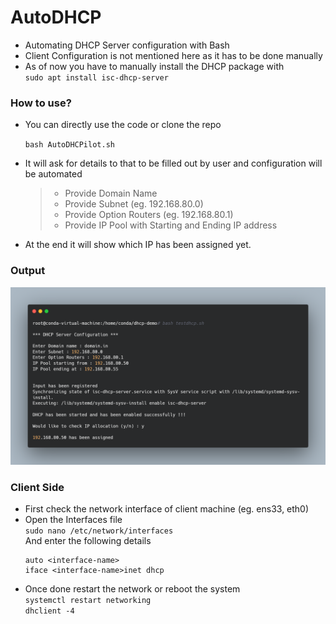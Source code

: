 # AutoDHCP

- Automating DHCP Server configuration with Bash
- Client Configuration is not mentioned here as it has to be done manually
- As of now you have to manually install the DHCP package with </br>
`sudo apt install isc-dhcp-server` </br>

### How to use?

- You can directly use the code or clone the repo

  ``bash AutoDHCPilot.sh``

- It will ask for details to that to be filled out by user and configuration will be automated
  
  > - Provide Domain Name </br>
  > - Provide Subnet (eg. 192.168.80.0) </br>
  > - Provide Option Routers (eg. 192.168.80.1) </br>
  > - Provide IP Pool with Starting and Ending IP address </br>

- At the end it will show which IP has been assigned yet.

### Output

![](https://github.com/TheOneOh1/AutoDHCP/blob/main/carbon%20(1).png)

### Client Side

- First check the network interface of client machine (eg. ens33, eth0)
- Open the Interfaces file </br>
`sudo nano /etc/network/interfaces` </br>
  And enter the following details </br>
   ```
   auto <interface-name>
   iface <interface-name>inet dhcp
   ```
- Once done restart the network or reboot the system </br>
`systemctl restart networking` </br>
`dhclient -4` </br>
